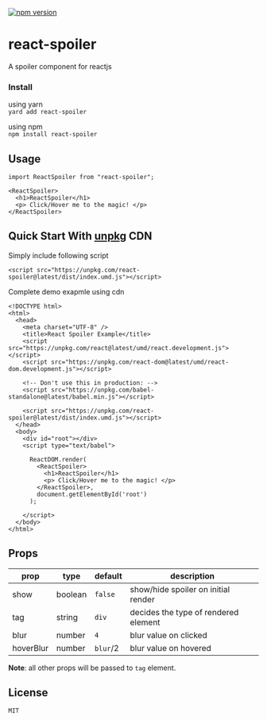 
[![npm version](https://badge.fury.io/js/react-spoiler.svg)](https://badge.fury.io/js/react-spoiler)

# react-spoiler
A spoiler component for reactjs

### Install
using yarn  
`yard add react-spoiler`

using npm  
`npm install react-spoiler`


## Usage

```
import ReactSpoiler from "react-spoiler";

<ReactSpoiler>
  <h1>ReactSpoiler</h1>
  <p> Click/Hover me to the magic! </p>
</ReactSpoiler>
```

## Quick Start With [unpkg](https://unpkg.com) CDN

Simply include following script

```
<script src="https://unpkg.com/react-spoiler@latest/dist/index.umd.js"></script>
```
Complete demo exapmle using cdn
```
<!DOCTYPE html>
<html>
  <head>
    <meta charset="UTF-8" />
    <title>React Spoiler Example</title>
    <script src="https://unpkg.com/react@latest/umd/react.development.js"></script>
    <script src="https://unpkg.com/react-dom@latest/umd/react-dom.development.js"></script>

    <!-- Don't use this in production: -->
    <script src="https://unpkg.com/babel-standalone@latest/babel.min.js"></script>

    <script src="https://unpkg.com/react-spoiler@latest/dist/index.umd.js"></script>
  </head>
  <body>
    <div id="root"></div>
    <script type="text/babel">

      ReactDOM.render(
        <ReactSpoiler>
          <h1>ReactSpoiler</h1>
          <p> Click/Hover me to the magic! </p>
        </ReactSpoiler>,
        document.getElementById('root')
      );

    </script>
  </body>
</html>
```

## Props

| prop  |  type | default   | description  |  
|---|---|---|---|    
| show  | boolean  | `false`   |  show/hide spoiler on initial render  |    
| tag  | string  | `div`  | decides the type of rendered element |   
| blur  | number  | `4`  | blur value on clicked |   
| hoverBlur  | number  | `blur`/2   | blur value on hovered |   

**Note**: all other props will be passed to `tag` element.

## License
    MIT
